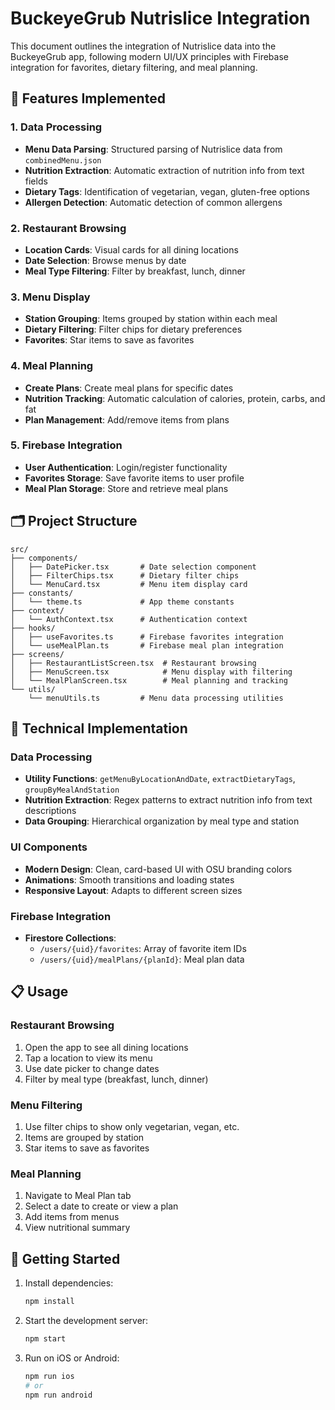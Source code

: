 # BuckeyeGrub Nutrislice Integration

This document outlines the integration of Nutrislice data into the BuckeyeGrub app, following modern UI/UX principles with Firebase integration for favorites, dietary filtering, and meal planning.

## 📱 Features Implemented

### 1. Data Processing
- **Menu Data Parsing**: Structured parsing of Nutrislice data from `combinedMenu.json`
- **Nutrition Extraction**: Automatic extraction of nutrition info from text fields
- **Dietary Tags**: Identification of vegetarian, vegan, gluten-free options
- **Allergen Detection**: Automatic detection of common allergens

### 2. Restaurant Browsing
- **Location Cards**: Visual cards for all dining locations
- **Date Selection**: Browse menus by date
- **Meal Type Filtering**: Filter by breakfast, lunch, dinner

### 3. Menu Display
- **Station Grouping**: Items grouped by station within each meal
- **Dietary Filtering**: Filter chips for dietary preferences
- **Favorites**: Star items to save as favorites

### 4. Meal Planning
- **Create Plans**: Create meal plans for specific dates
- **Nutrition Tracking**: Automatic calculation of calories, protein, carbs, and fat
- **Plan Management**: Add/remove items from plans

### 5. Firebase Integration
- **User Authentication**: Login/register functionality
- **Favorites Storage**: Save favorite items to user profile
- **Meal Plan Storage**: Store and retrieve meal plans

## 🗂️ Project Structure

```
src/
├── components/
│   ├── DatePicker.tsx       # Date selection component
│   ├── FilterChips.tsx      # Dietary filter chips
│   └── MenuCard.tsx         # Menu item display card
├── constants/
│   └── theme.ts             # App theme constants
├── context/
│   └── AuthContext.tsx      # Authentication context
├── hooks/
│   ├── useFavorites.ts      # Firebase favorites integration
│   └── useMealPlan.ts       # Firebase meal plan integration
├── screens/
│   ├── RestaurantListScreen.tsx  # Restaurant browsing
│   ├── MenuScreen.tsx            # Menu display with filtering
│   └── MealPlanScreen.tsx        # Meal planning and tracking
└── utils/
    └── menuUtils.ts         # Menu data processing utilities
```

## 🔧 Technical Implementation

### Data Processing
- **Utility Functions**: `getMenuByLocationAndDate`, `extractDietaryTags`, `groupByMealAndStation`
- **Nutrition Extraction**: Regex patterns to extract nutrition info from text descriptions
- **Data Grouping**: Hierarchical organization by meal type and station

### UI Components
- **Modern Design**: Clean, card-based UI with OSU branding colors
- **Animations**: Smooth transitions and loading states
- **Responsive Layout**: Adapts to different screen sizes

### Firebase Integration
- **Firestore Collections**:
  - `/users/{uid}/favorites`: Array of favorite item IDs
  - `/users/{uid}/mealPlans/{planId}`: Meal plan data

## 📋 Usage

### Restaurant Browsing
1. Open the app to see all dining locations
2. Tap a location to view its menu
3. Use date picker to change dates
4. Filter by meal type (breakfast, lunch, dinner)

### Menu Filtering
1. Use filter chips to show only vegetarian, vegan, etc.
2. Items are grouped by station
3. Star items to save as favorites

### Meal Planning
1. Navigate to Meal Plan tab
2. Select a date to create or view a plan
3. Add items from menus
4. View nutritional summary

## 🚀 Getting Started

1. Install dependencies:
   ```bash
   npm install
   ```

2. Start the development server:
   ```bash
   npm start
   ```

3. Run on iOS or Android:
   ```bash
   npm run ios
   # or
   npm run android
   ```